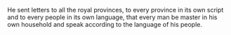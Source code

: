 He sent letters to all the royal provinces, to every province in its own script and to every people in its own language, that every man be master in his own household and speak according to the language of his people.
